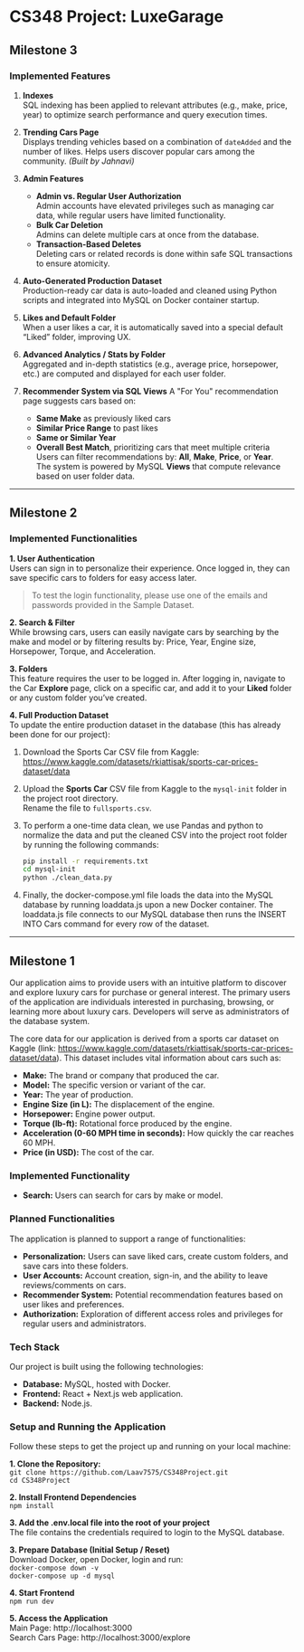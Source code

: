 # CS348 Project: LuxeGarage
## Milestone 3
### Implemented Features
1. **Indexes**  
   SQL indexing has been applied to relevant attributes (e.g., make, price, year) to optimize search performance and query execution times.

2. **Trending Cars Page**  
   Displays trending vehicles based on a combination of `dateAdded` and the number of likes. Helps users discover popular cars among the community. *(Built by Jahnavi)*

3. **Admin Features**
   - **Admin vs. Regular User Authorization**  
     Admin accounts have elevated privileges such as managing car data, while regular users have limited functionality.
   - **Bulk Car Deletion**  
     Admins can delete multiple cars at once from the database.
   - **Transaction-Based Deletes**  
     Deleting cars or related records is done within safe SQL transactions to ensure atomicity. 

4. **Auto-Generated Production Dataset**  
   Production-ready car data is auto-loaded and cleaned using Python scripts and integrated into MySQL on Docker container startup.

5. **Likes and Default Folder**  
   When a user likes a car, it is automatically saved into a special default “Liked” folder, improving UX. 

6. **Advanced Analytics / Stats by Folder**  
   Aggregated and in-depth statistics (e.g., average price, horsepower, etc.) are computed and displayed for each user folder. 

7. **Recommender System via SQL Views** 
   A "For You" recommendation page suggests cars based on:
   - **Same Make** as previously liked cars  
   - **Similar Price Range** to past likes  
   - **Same or Similar Year**  
   - **Overall Best Match**, prioritizing cars that meet multiple criteria  
   Users can filter recommendations by: **All**, **Make**, **Price**, or **Year**.  
   The system is powered by MySQL **Views** that compute relevance based on user folder data.
---
## Milestone 2
### Implemented Functionalities
**1. User Authentication**  
Users can sign in to personalize their experience. Once logged in, they can save specific cars to folders for easy access later.  
> To test the login functionality, please use one of the emails and passwords provided in the Sample Dataset.

**2. Search & Filter**  
While browsing cars, users can easily navigate cars by searching by the make and model or by filtering results by: Price, Year, Engine size, Horsepower, Torque, and Acceleration.

**3. Folders**  
This feature requires the user to be logged in. After logging in, navigate to the Car **Explore** page, click on a specific car, and add it to your **Liked** folder or any custom folder you’ve created.

**4. Full Production Dataset**  
To update the entire production dataset in the database (this has already been done for our project):
1. Download the Sports Car CSV file from Kaggle: https://www.kaggle.com/datasets/rkiattisak/sports-car-prices-dataset/data
3. Upload the **Sports Car** CSV file from Kaggle to the `mysql-init` folder in the project root directory.  
   Rename the file to `fullsports.csv`.
4. To perform a one-time data clean, we use Pandas and python to normalize the data and put the cleaned CSV into the project root folder by running the following commands:

   ```bash
   pip install -r requirements.txt
   cd mysql-init
   python ./clean_data.py
5. Finally, the docker-compose.yml file loads the data into the MySQL database by running loaddata.js upon a new Docker container. The loaddata.js file connects to our MySQL database then runs the INSERT INTO Cars command for every row of the dataset.
---
## Milestone 1
Our application aims to provide users with an intuitive platform to discover and explore luxury cars for purchase or general interest. The primary users of the application are individuals interested in purchasing, browsing, or learning more about luxury cars. Developers will serve as administrators of the database system.

The core data for our application is derived from a sports car dataset on Kaggle (link: https://www.kaggle.com/datasets/rkiattisak/sports-car-prices-dataset/data). This dataset includes vital information about cars such as:
* **Make:** The brand or company that produced the car.
* **Model:** The specific version or variant of the car.
* **Year:** The year of production.
* **Engine Size (in L):** The displacement of the engine.
* **Horsepower:** Engine power output.
* **Torque (lb-ft):** Rotational force produced by the engine.
* **Acceleration (0-60 MPH time in seconds):** How quickly the car reaches 60 MPH.
* **Price (in USD):** The cost of the car.

### Implemented Functionality
* **Search:** Users can search for cars by make or model.

### Planned Functionalities
The application is planned to support a range of functionalities:
* **Personalization:** Users can save liked cars, create custom folders, and save cars into these folders.
* **User Accounts:** Account creation, sign-in, and the ability to leave reviews/comments on cars.
* **Recommender System:** Potential recommendation features based on user likes and preferences.
* **Authorization:** Exploration of different access roles and privileges for regular users and administrators.

### Tech Stack
Our project is built using the following technologies:
* **Database:** MySQL, hosted with Docker.
* **Frontend:** React + Next.js web application.
* **Backend:** Node.js.

### Setup and Running the Application <br>
Follow these steps to get the project up and running on your local machine:

**1. Clone the Repository:** <br>
   `git clone https://github.com/Laav7575/CS348Project.git`<br>
   `cd CS348Project`

**2. Install Frontend Dependencies** <br>
   `npm install`

**3. Add the .env.local file into the root of your project** <br>
The file contains the credentials required to login to the MySQL database.

**3. Prepare Database (Initial Setup / Reset)** <br>
Download Docker, open Docker, login and run: <br>
   `docker-compose down -v`<br>
   `docker-compose up -d mysql`

**4. Start Frontend** <br>
`npm run dev`

**5. Access the Application** <br>
Main Page: http://localhost:3000<br>
Search Cars Page: http://localhost:3000/explore   
